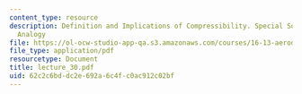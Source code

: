```yaml
---
content_type: resource
description: Definition and Implications of Compressibility. Special Solutions. Reynolds
  Analogy
file: https://ol-ocw-studio-app-qa.s3.amazonaws.com/courses/16-13-aerodynamics-of-viscous-fluids-fall-2003/62c2c6bddc2e692a6c4fc0ac912c02bf_lecture_30.pdf
file_type: application/pdf
resourcetype: Document
title: lecture_30.pdf
uid: 62c2c6bd-dc2e-692a-6c4f-c0ac912c02bf
---
```

